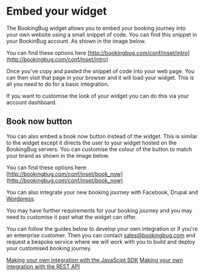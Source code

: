 # Embed your widget
The BookingBug widget allows you to embed your booking journey into your own website using a small snippet of code. You can find this snippet in your BookinBug account. As shown in the image below.

<img src="https://i.imgur.com/Iq5cGbG.png" alt=""><br>
<span class="help-block">You can find these options here [http://bookingbug.com/conf/inset/intro](http://bookingbug.com/conf/inset/intro)</span>

Once you've copy and pasted the snippet of code into your web page. You can then visit that page in your browser and it will load your widget. This is all you need to do for a basic integration. 

If you want to customise the look of your widget you can do this via your account dashboard.

## Book now button
You can also embed a book now button instead of the widget. This is similar to the widget except it directs the user to your widget hosted on the BookingBug servers. You can customise the colour of the button to match your brand as shown in the image below.

<img src="https://i.imgur.com/AW95REO.png" alt=""><br>
<span class="help-block">You can find these options here [http://bookingbug.com/conf/inset/book_now](http://bookingbug.com/conf/inset/book_now)</span>

You can also integrate your new booking journey with Facebook, Drupal and [Wordpress](https://wordpress.org/plugins/bookingbug/).

You may have further requirements for your booking journey and you may need to customise it past what the widget can offer.

You can follow the guides below to develop your own integration or if you're an enterprise customer. Then you can contact <a href="mailto:sales@bookingbug.com">sales@bookingbug.com</a> and request a bespoke service where we will work with you to build and deploy your customised booking journey.

[Making your own integration with the JavaScipt SDK](docs/javascript-sdk)
[Making your own integration with the REST API](docs/rest-api)
